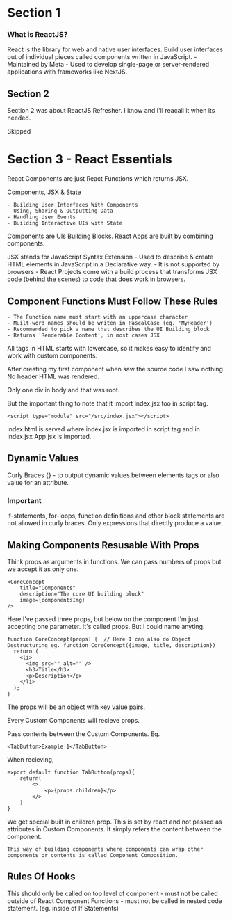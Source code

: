 # Section 1

### What is ReactJS?
React is the library for web and native user interfaces. Build user interfaces out of individual pieces called components written in JavaScript.
    - Maintained by Meta
    - Used to develop single-page or server-rendered applications with frameworks like NextJS.

## Section 2

Section 2 was about ReactJS Refresher. I know and I'll reacall it when its needed.

Skipped

# Section 3 - React Essentials

React Components are just React Functions which returns JSX.

Components, JSX & State

    - Building User Interfaces With Components
    - Using, Sharing & Outputting Data
    - Handling User Events
    - Building Interactive UIs with State

Components are UIs Building Blocks. React Apps are built by combining components.

JSX stands for JavaScript Syntax Extension
    - Used to describe & create HTML elements in JavaScript in a Declarative way.
    - It is not supported by browsers
    - React Projects come with a build process that transforms JSX code (behind the scenes) to code that does work in browsers.

## Component Functions Must Follow These Rules

    - The Function name must start with an uppercase character
    - Muilt-word names should be writen in PascalCase (eg. 'MyHeader')
    - Recommended to pick a name that describes the UI Building block
    - Returns 'Renderable Content', in most cases JSX

All tags in HTML starts with lowercase, so it makes easy to identify and work with custom components.

After creating my first component when saw the source code I saw nothing. No header HTML was rendered.

Only one div in body and that was root.

But the important thing to note that it import index.jsx too in script tag.

```
<script type="module" src="/src/index.jsx"></script>
```

index.html is served where index.jsx is imported in script tag and in index.jsx App.jsx is imported.


## Dynamic Values

Curly Braces {} - to output dynamic values between elements tags or also value for an attribute.

### Important

if-statements, for-loops, function definitions and other block statements are not allowed in curly braces. Only expressions that directly produce a value.

## Making Components Resusable With Props

Think props as arguments in functions. We can pass numbers of props but we accept it as only one.

```
<CoreConcept
    title="Components"
    description="The core UI building block"
    image={componentsImg}
/>
```

Here I've passed three props, but below on the component I'm just accepting one parameter. It's called props. But I could name anyting.

```
function CoreConcept(props) {  // Here I can also do Object Destructuring eg. function CoreConcept({image, title, description})
  return (
    <li>
      <img src="" alt="" />
      <h3>Title</h3>
      <p>Description</p>
    </li>
  );
}
```

The props will be an object with key value pairs.

Every Custom Components will recieve props.

Pass contents between the Custom Components. Eg.

```
<TabButton>Example 1</TabButton>
```

When recieving, 

```
export default function TabButton(props){
    return(
        <>
            <p>{props.children}</p>
        </>
    )
}
```

We get special built in children prop. This is set by react and not passed as attributes in Custom Components. It simply refers the content
between the component.

```
This way of building components where components can wrap other components or contents is called Component Composition.
```

## Rules Of Hooks
This should only be called on top level of component
    - must not be called outside of React Component Functions
    - must not be called in nested code statement. (eg. inside of If Statements)